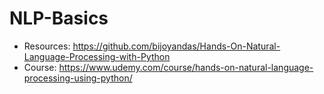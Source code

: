 # NLP-Basics
 - Resources: https://github.com/bijoyandas/Hands-On-Natural-Language-Processing-with-Python
 - Course: https://www.udemy.com/course/hands-on-natural-language-processing-using-python/
 
